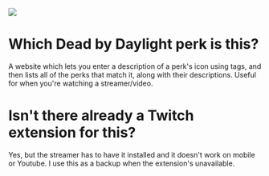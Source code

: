 ![](https://img.shields.io/badge/Current_Version-Chapter_27-red)

# Which Dead by Daylight perk is this?

A website which lets you enter a description of a perk's icon using tags, and then lists all of the perks that match it, along with their descriptions. Useful for when you're watching a streamer/video.

# Isn't there already a Twitch extension for this?

Yes, but the streamer has to have it installed and it doesn't work on mobile or Youtube. I use this as a backup when the extension's unavailable.
